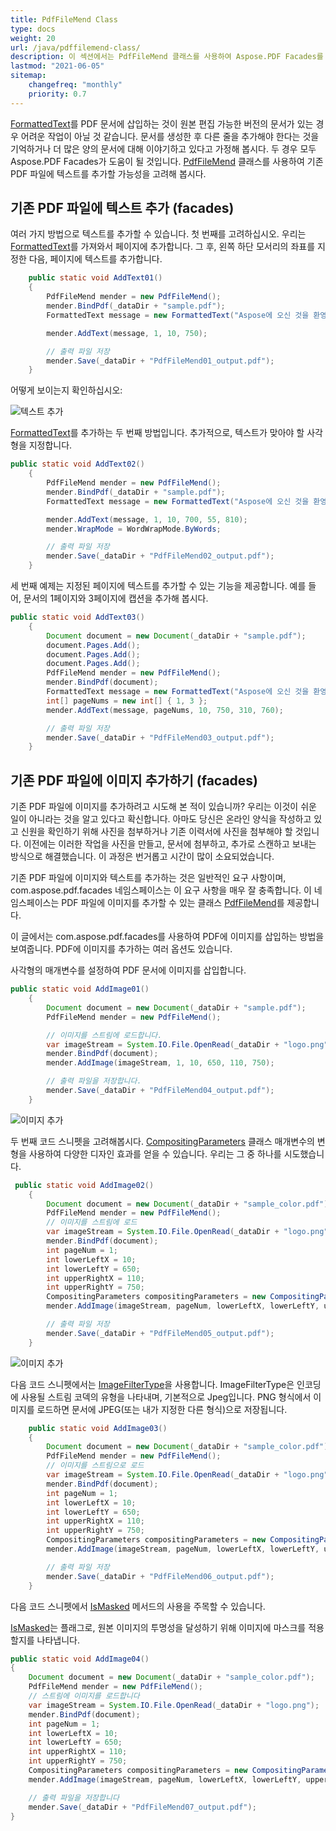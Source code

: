 ```yaml
---
title: PdfFileMend Class
type: docs
weight: 20
url: /java/pdffilemend-class/
description: 이 섹션에서는 PdfFileMend 클래스를 사용하여 Aspose.PDF Facades를 사용하는 방법을 설명합니다.
lastmod: "2021-06-05"
sitemap:
    changefreq: "monthly"
    priority: 0.7
---
```


[FormattedText](https://reference.aspose.com/pdf/java/com.aspose.pdf.facades/FormattedText)를 PDF 문서에 삽입하는 것이 원본 편집 가능한 버전의 문서가 있는 경우 어려운 작업이 아닐 것 같습니다. 문서를 생성한 후 다른 줄을 추가해야 한다는 것을 기억하거나 더 많은 양의 문서에 대해 이야기하고 있다고 가정해 봅시다. 두 경우 모두 Aspose.PDF Facades가 도움이 될 것입니다. [PdfFileMend](https://reference.aspose.com/pdf/java/com.aspose.pdf.facades/PdfFileMend) 클래스를 사용하여 기존 PDF 파일에 텍스트를 추가할 가능성을 고려해 봅시다.

## 기존 PDF 파일에 텍스트 추가 (facades)

여러 가지 방법으로 텍스트를 추가할 수 있습니다.
 첫 번째를 고려하십시오. 우리는 [FormattedText](https://reference.aspose.com/pdf/java/com.aspose.pdf.facades/FormattedText)를 가져와서 페이지에 추가합니다. 그 후, 왼쪽 하단 모서리의 좌표를 지정한 다음, 페이지에 텍스트를 추가합니다.

```java
    public static void AddText01()
    {
        PdfFileMend mender = new PdfFileMend();
        mender.BindPdf(_dataDir + "sample.pdf");
        FormattedText message = new FormattedText("Aspose에 오신 것을 환영합니다!");

        mender.AddText(message, 1, 10, 750);

        // 출력 파일 저장
        mender.Save(_dataDir + "PdfFileMend01_output.pdf");
    }
```

어떻게 보이는지 확인하십시오:

![텍스트 추가](/pdf/net/images/add_text.png)

[FormattedText](https://reference.aspose.com/pdf//java/com.aspose.pdf.facades/formattedtext)를 추가하는 두 번째 방법입니다. 추가적으로, 텍스트가 맞아야 할 사각형을 지정합니다.

```java
public static void AddText02()
    {
        PdfFileMend mender = new PdfFileMend();
        mender.BindPdf(_dataDir + "sample.pdf");
        FormattedText message = new FormattedText("Aspose에 오신 것을 환영합니다! Aspose에 오신 것을 환영합니다!");

        mender.AddText(message, 1, 10, 700, 55, 810);
        mender.WrapMode = WordWrapMode.ByWords;

        // 출력 파일 저장
        mender.Save(_dataDir + "PdfFileMend02_output.pdf");
    }
```

세 번째 예제는 지정된 페이지에 텍스트를 추가할 수 있는 기능을 제공합니다. 예를 들어, 문서의 1페이지와 3페이지에 캡션을 추가해 봅시다.

```java
public static void AddText03()
    {
        Document document = new Document(_dataDir + "sample.pdf");
        document.Pages.Add();
        document.Pages.Add();
        document.Pages.Add();
        PdfFileMend mender = new PdfFileMend();
        mender.BindPdf(document);
        FormattedText message = new FormattedText("Aspose에 오신 것을 환영합니다!");
        int[] pageNums = new int[] { 1, 3 };
        mender.AddText(message, pageNums, 10, 750, 310, 760);

        // 출력 파일 저장
        mender.Save(_dataDir + "PdfFileMend03_output.pdf");
    }
```

## 기존 PDF 파일에 이미지 추가하기 (facades)

기존 PDF 파일에 이미지를 추가하려고 시도해 본 적이 있습니까?
 우리는 이것이 쉬운 일이 아니라는 것을 알고 있다고 확신합니다. 아마도 당신은 온라인 양식을 작성하고 있고 신원을 확인하기 위해 사진을 첨부하거나 기존 이력서에 사진을 첨부해야 할 것입니다. 이전에는 이러한 작업을 사진을 만들고, 문서에 첨부하고, 추가로 스캔하고 보내는 방식으로 해결했습니다. 이 과정은 번거롭고 시간이 많이 소요되었습니다.

기존 PDF 파일에 이미지와 텍스트를 추가하는 것은 일반적인 요구 사항이며, com.aspose.pdf.facades 네임스페이스는 이 요구 사항을 매우 잘 충족합니다. 이 네임스페이스는 PDF 파일에 이미지를 추가할 수 있는 클래스 [PdfFileMend](https://reference.aspose.com/pdf/java/com.aspose.pdf.facades/PdfFileMend)를 제공합니다.

이 글에서는 com.aspose.pdf.facades를 사용하여 PDF에 이미지를 삽입하는 방법을 보여줍니다. PDF에 이미지를 추가하는 여러 옵션도 있습니다.

사각형의 매개변수를 설정하여 PDF 문서에 이미지를 삽입합니다.

```java
public static void AddImage01()
    {
        Document document = new Document(_dataDir + "sample.pdf");
        PdfFileMend mender = new PdfFileMend();

        // 이미지를 스트림에 로드합니다.
        var imageStream = System.IO.File.OpenRead(_dataDir + "logo.png");
        mender.BindPdf(document);
        mender.AddImage(imageStream, 1, 10, 650, 110, 750);

        // 출력 파일을 저장합니다.
        mender.Save(_dataDir + "PdfFileMend04_output.pdf");
    }
```

![이미지 추가](/pdf/net/images/add_image1.png)

두 번째 코드 스니펫을 고려해봅시다. [CompositingParameters](https://reference.aspose.com/pdf/java/com.aspose.pdf/CompositingParameters) 클래스 매개변수의 변형을 사용하여 다양한 디자인 효과를 얻을 수 있습니다. 우리는 그 중 하나를 시도했습니다.

```java
 public static void AddImage02()
    {
        Document document = new Document(_dataDir + "sample_color.pdf");
        PdfFileMend mender = new PdfFileMend();
        // 이미지를 스트림에 로드
        var imageStream = System.IO.File.OpenRead(_dataDir + "logo.png");
        mender.BindPdf(document);
        int pageNum = 1;
        int lowerLeftX = 10;
        int lowerLeftY = 650;
        int upperRightX = 110;
        int upperRightY = 750;
        CompositingParameters compositingParameters = new CompositingParameters(BlendMode.Multiply);
        mender.AddImage(imageStream, pageNum, lowerLeftX, lowerLeftY, upperRightX, upperRightY, compositingParameters);

        // 출력 파일 저장
        mender.Save(_dataDir + "PdfFileMend05_output.pdf");
    }
```


![이미지 추가](/pdf/net/images/add_image2.png)

다음 코드 스니펫에서는 [ImageFilterType](https://reference.aspose.com/pdf/java/com.aspose.pdf/ImageFilterType)을 사용합니다. ImageFilterType은 인코딩에 사용될 스트림 코덱의 유형을 나타내며, 기본적으로 Jpeg입니다. PNG 형식에서 이미지를 로드하면 문서에 JPEG(또는 내가 지정한 다른 형식)으로 저장됩니다.

```java
    public static void AddImage03()
    {
        Document document = new Document(_dataDir + "sample_color.pdf");
        PdfFileMend mender = new PdfFileMend();
        // 이미지를 스트림으로 로드
        var imageStream = System.IO.File.OpenRead(_dataDir + "logo.png");
        mender.BindPdf(document);
        int pageNum = 1;
        int lowerLeftX = 10;
        int lowerLeftY = 650;
        int upperRightX = 110;
        int upperRightY = 750;
        CompositingParameters compositingParameters = new CompositingParameters(BlendMode.Exclusion, ImageFilterType.Flate);
        mender.AddImage(imageStream, pageNum, lowerLeftX, lowerLeftY, upperRightX, upperRightY, compositingParameters);

        // 출력 파일 저장
        mender.Save(_dataDir + "PdfFileMend06_output.pdf");
    }
```


다음 코드 스니펫에서 [IsMasked](https://reference.aspose.com/pdf/java/com.aspose.pdf/CompositingParameters#isMasked--) 메서드의 사용을 주목할 수 있습니다.

[IsMasked](https://reference.aspose.com/pdf/java/com.aspose.pdf/CompositingParameters#isMasked--)는 플래그로, 원본 이미지의 투명성을 달성하기 위해 이미지에 마스크를 적용할지를 나타냅니다.

```java
public static void AddImage04()
{
    Document document = new Document(_dataDir + "sample_color.pdf");
    PdfFileMend mender = new PdfFileMend();
    // 스트림에 이미지를 로드합니다
    var imageStream = System.IO.File.OpenRead(_dataDir + "logo.png");
    mender.BindPdf(document);
    int pageNum = 1;
    int lowerLeftX = 10;
    int lowerLeftY = 650;
    int upperRightX = 110;
    int upperRightY = 750;
    CompositingParameters compositingParameters = new CompositingParameters(BlendMode.Multiply, ImageFilterType.Flate,false);
    mender.AddImage(imageStream, pageNum, lowerLeftX, lowerLeftY, upperRightX, upperRightY, compositingParameters);

    // 출력 파일을 저장합니다
    mender.Save(_dataDir + "PdfFileMend07_output.pdf");
}
```